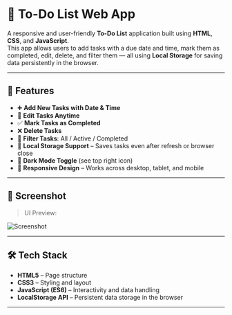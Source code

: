 # 📝 To-Do List Web App

A responsive and user-friendly **To-Do List** application built using **HTML**, **CSS**, and **JavaScript**.  
This app allows users to add tasks with a due date and time, mark them as completed, edit, delete, and filter them — all using **Local Storage** for saving data persistently in the browser.

---

## 🚀 Features

- ➕ **Add New Tasks with Date & Time**
- 📝 **Edit Tasks Anytime**
- ✅ **Mark Tasks as Completed**
- ❌ **Delete Tasks**
- 🧹 **Filter Tasks**: All / Active / Completed
- 💾 **Local Storage Support** – Saves tasks even after refresh or browser close
- 🌙 **Dark Mode Toggle** (see top right icon)
- 📱 **Responsive Design** – Works across desktop, tablet, and mobile

---

## 📸 Screenshot

> UI Preview:

![Screenshot](Screenshot%202025-07-01%20125740.png)

---

## 🛠️ Tech Stack

- **HTML5** – Page structure
- **CSS3** – Styling and layout
- **JavaScript (ES6)** – Interactivity and data handling
- **LocalStorage API** – Persistent data storage in the browser

---

